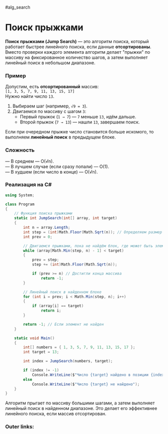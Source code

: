 #alg_search 
# Поиск прыжками

**Поиск прыжками (Jump Search)** — это алгоритм поиска, который работает быстрее линейного поиска, если данные **отсортированы**. Вместо проверки каждого элемента алгоритм делает "прыжки" по массиву на фиксированное количество шагов, а затем выполняет линейный поиск в небольшом диапазоне.

### **Пример**

Допустим, есть **отсортированный** массив:  
`[1, 3, 5, 7, 9, 11, 13, 15, 17]`  
Нужно найти число `13`.

1. Выбираем шаг (например, `√9 = 3`).
2. Двигаемся по массиву с шагом `3`:
    - Первый прыжок (`1 → 7`) — `7` меньше `13`, идём дальше.
    - Второй прыжок (`7 → 13`) — нашли `13`, завершаем поиск.

Если при очередном прыжке число становится больше искомого, то выполняем **линейный поиск** в предыдущем блоке.

### **Сложность**

— В среднем — O(√n).  
— В лучшем случае (если сразу попали) — O(1).  
— В худшем (если число в конце) — O(√n).

### **Реализация на C#**

```csharp
using System;

class Program
{
    // Функция поиска прыжками
    static int JumpSearch(int[] array, int target)
    {
        int n = array.Length;
        int step = (int)Math.Floor(Math.Sqrt(n)); // Определяем размер прыжка
        int prev = 0;

        // Двигаемся прыжками, пока не найдём блок, где может быть элемент
        while (array[Math.Min(step, n) - 1] < target)
        {
            prev = step;
            step += (int)Math.Floor(Math.Sqrt(n));

            if (prev >= n) // Достигли конца массива
                return -1;
        }

        // Линейный поиск в найденном блоке
        for (int i = prev; i < Math.Min(step, n); i++)
        {
            if (array[i] == target)
                return i;
        }

        return -1; // Если элемент не найден
    }

    static void Main()
    {
        int[] numbers = { 1, 3, 5, 7, 9, 11, 13, 15, 17 };
        int target = 13;

        int index = JumpSearch(numbers, target);

        if (index != -1)
            Console.WriteLine($"Число {target} найдено в позиции {index}");
        else
            Console.WriteLine($"Число {target} не найдено");
    }
}
```

Алгоритм прыгает по массиву большими шагами, а затем выполняет линейный поиск в найденном диапазоне. Это делает его эффективнее линейного поиска, если массив отсортирован.

### Outer links:


